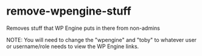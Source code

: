 remove-wpengine-stuff
=====================

Removes stuff that WP Engine puts in there from non-admins

NOTE: You will need to change the "wpengine" and "toby" to whatever user or username/role needs to view the WP Engine links.
